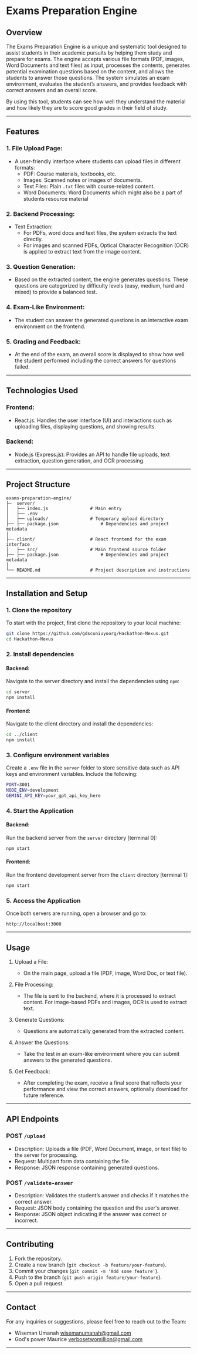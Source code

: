 # Exams Preparation Engine

## Overview
The Exams Preparation Engine is a unique and systematic tool designed to assist students in their academic pursuits by helping them study and prepare for exams. The engine accepts various file formats (PDF, images, Word Documents and text files) as input, processes the contents, generates potential examination questions based on the content, and allows the students to answer those questions. The system simulates an exam environment, evaluates the student’s answers, and provides feedback with correct answers and an overall score.

By using this tool, students can see how well they understand the material and how likely they are to score good grades in their field of study.

---

## Features

### 1. File Upload Page:
- A user-friendly interface where students can upload files in different formats:
  - PDF: Course materials, textbooks, etc.
  - Images: Scanned notes or images of documents.
  - Text Files: Plain `.txt` files with course-related content.
  - Word Documents: Word Documents which might also be a part of students resource material

### 2. Backend Processing:
- Text Extraction: 
  - For PDFs, word docs and text files, the system extracts the text directly.
  - For images and scanned PDFs, Optical Character Recognition (OCR) is applied to extract text from the image content.
  
### 3. Question Generation:
- Based on the extracted content, the engine generates questions. These questions are categorized by difficulty levels (easy, medium, hard and mixed) to provide a balanced test.
  
### 4. Exam-Like Environment:
- The student can answer the generated questions in an interactive exam environment on the frontend.
  
### 5. Grading and Feedback:
- At the end of the exam, an overall score is displayed to show how well the student performed including the correct answers for questions failed.

---

## Technologies Used

### Frontend:
- React.js: Handles the user interface (UI) and interactions such as uploading files, displaying questions, and showing results.

### Backend:
- Node.js (Express.js): Provides an API to handle file uploads, text extraction, question generation, and OCR processing.

---

## Project Structure

```
exams-preparation-engine/
├─  server/                    
│   ├── index.js				# Main entry
│   ├── .env                
│   ├── uploads/				# Temporary upload directory
├── ├── package.json                # Dependencies and project metadata
│
├── client/                   	# React frontend for the exam interface
│   ├── src/                    # Main frontend source folder
├── ├── package.json                # Dependencies and project metadata
│
└── README.md                   # Project description and instructions
```

---

## Installation and Setup

### 1. Clone the repository
To start with the project, first clone the repository to your local machine:
```bash
git clone https://github.com/gdscuniuyoorg/Hackathon-Nexus.git
cd Hackathon-Nexus
```

### 2. Install dependencies

#### Backend:
Navigate to the server directory and install the dependencies using `npm`:
```bash
cd server
npm install
```

#### Frontend:
Navigate to the client directory and install the dependencies:
```bash
cd ../client
npm install
```

### 3. Configure environment variables
Create a `.env` file in the `server` folder to store sensitive data such as API keys and environment variables. Include the following:

```bash
PORT=3001
NODE_ENV=development
GEMINI_API_KEY=your_gpt_api_key_here
```

### 4. Start the Application

#### Backend:
Run the backend server from the `server` directory [terminal 0]:
```bash
npm start
```

#### Frontend:
Run the frontend development server from the `client` directory [terminal 1]:
```bash
npm start
```

### 5. Access the Application
Once both servers are running, open a browser and go to:
```
http://localhost:3000
```

---

## Usage

1. Upload a File: 
   - On the main page, upload a file (PDF, image, Word Doc, or text file).
   
2. File Processing: 
   - The file is sent to the backend, where it is processed to extract content. For image-based PDFs and images, OCR is used to extract text.

3. Generate Questions: 
   - Questions are automatically generated from the extracted content.

4. Answer the Questions: 
   - Take the test in an exam-like environment where you can submit answers to the generated questions.

5. Get Feedback: 
   - After completing the exam, receive a final score that reflects your performance and view the correct answers, optionally download for future reference. 

---

## API Endpoints

### POST `/upload`
- Description: Uploads a file (PDF, Word Document, image, or text file) to the server for processing.
- Request: Multipart form data containing the file.
- Response: JSON response containing generated questions.

### POST `/validate-answer`
- Description: Validates the student’s answer and checks if it matches the correct answer.
- Request: JSON body containing the question and the user's answer.
- Response: JSON object indicating if the answer was correct or incorrect.

---

## Contributing

1. Fork the repository.
2. Create a new branch (`git checkout -b feature/your-feature`).
3. Commit your changes (`git commit -m 'Add some feature'`).
4. Push to the branch (`git push origin feature/your-feature`).
5. Open a pull request.

---

## Contact

For any inquiries or suggestions, please feel free to reach out to the Team:

- Wiseman Umanah <wisemanumanah@gmail.com>
- God's power Maurice <verbosetwomillion@gmail.com>

---

